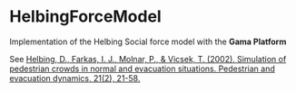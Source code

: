 # HelbingForceModel

Implementation of the Helbing Social force model with the **Gama Platform**

See [Helbing, D., Farkas, I. J., Molnar, P., & Vicsek, T. (2002). Simulation of pedestrian crowds in normal and evacuation situations. Pedestrian and evacuation dynamics, 21(2), 21-58.](https://pdfs.semanticscholar.org/7f6a/ee02aecbce0fdd34fb88b6271061a1e02584.pdf)
